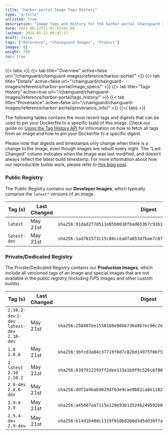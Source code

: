 ```yaml
---
title: "harbor-portal Image Tags History"
type: "article"
unlisted: true
description: "Image Tags and History for the harbor-portal Chainguard Image"
date: 2023-06-22T11:07:52+02:00
lastmod: 2024-05-22 00:47:17
draft: false
tags: ["Reference", "Chainguard Images", "Product"]
images: []
weight: 700
toc: true
---
```


{{< tabs >}}
{{< tab title="Overview" active=false url="/chainguard/chainguard-images/reference/harbor-portal/" >}}
{{< tab title="Details" active=false url="/chainguard/chainguard-images/reference/harbor-portal/image_specs/" >}}
{{< tab title="Tags History" active=true url="/chainguard/chainguard-images/reference/harbor-portal/tags_history/" >}}
{{< tab title="Provenance" active=false url="/chainguard/chainguard-images/reference/harbor-portal/provenance_info/" >}}
{{</ tabs >}}

The following tables contains the most recent tags and digests that can be used to pin your Dockerfile to a specific build of this image. Check our guide on [Using the Tag History API](/chainguard/chainguard-images/using-the-tag-history-api/) for information on how to fetch all tags from an image and how to pin your Dockerfile to a specific digest.

Please note that digests and timestamps only change when there is a change to the image, even though images are rebuilt every night. The "Last Changed" column indicates when the image was last modified, and doesn't always reflect the latest build timestamp. For more information about how our reproducible builds work, please refer to [this blog post](https://www.chainguard.dev/unchained/reproducing-chainguards-reproducible-image-builds).

### Public Registry
The Public Registry contains our **Developer Images**, which typically comprise the `latest*` versions of an image.

| Tag (s)       | Last Changed | Digest                                                                    |
|---------------|--------------|---------------------------------------------------------------------------|
|  `latest`     | May 21st     | `sha256:91dad2f7d511e85b0038fbad653b7c93b19052b7f0dbe8be798d7aa4e357996a` |
|  `latest-dev` | May 21st     | `sha256:1ad701573c15c08ccea6fa053d7bae7c87a6aaedd1f608f8331bd6820664d093` |


### Private/Dedicated Registry
The Private/Dedicated Registry contains our **Production Images**, which include all versioned tags of an image and special images that are not available in the public registry (including FIPS images and other custom builds).

| Tag (s)                                       | Last Changed | Digest                                                                    |
|-----------------------------------------------|--------------|---------------------------------------------------------------------------|
|  `2.10.2-dev` `2-dev` `latest-dev` `2.10-dev` | May 21st     | `sha256:250407ee15501b9e80bb73ba9b7ec96c2eca9328ae9016da22e92fed839eaca3` |
|  `2.8` `2.8.6`                                | May 21st     | `sha256:3bfcd3a84c37719f0d7c82bd14975f6bf525ba2d036a01419ec827a137e2610d` |
|  `2` `latest` `2.10` `2.10.2`                 | May 21st     | `sha256:8397912293ff2dee133a1b9f9c526c6f808ab5b8f16de595610fa78a3b62dbb4` |
|  `2.8-dev` `2.8.6-dev`                        | May 21st     | `sha256:ddf2a4bab9029df63e4cae9b82ca8e11823e157348a791f1619e23f783ffdb0b` |
|  `2.9.4` `2.9`                                | May 21st     | `sha256:a45607aa7115e120e93b13524b249592b8cada66581c74135733df8928896857` |
|  `2.9.4-dev` `2.9-dev`                        | May 21st     | `sha256:e14d1b40dc1319f018b82b6d3d5dd30f7a44161a335f347a2d97aa5347ab42f6` |

